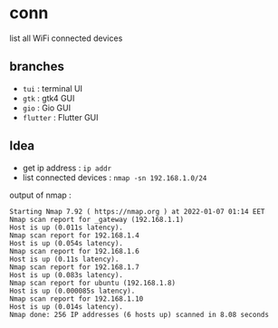 # conn

list all WiFi connected devices

## branches

- `tui` : terminal UI
- `gtk` : gtk4 GUI
- `gio` : Gio GUI
- `flutter` : Flutter GUI

## Idea

- get ip address : `ip addr`
- list connected devices : `nmap -sn 192.168.1.0/24`

output of nmap :

```plain
Starting Nmap 7.92 ( https://nmap.org ) at 2022-01-07 01:14 EET
Nmap scan report for _gateway (192.168.1.1)
Host is up (0.011s latency).
Nmap scan report for 192.168.1.4
Host is up (0.054s latency).
Nmap scan report for 192.168.1.6
Host is up (0.11s latency).
Nmap scan report for 192.168.1.7
Host is up (0.083s latency).
Nmap scan report for ubuntu (192.168.1.8)
Host is up (0.000085s latency).
Nmap scan report for 192.168.1.10
Host is up (0.014s latency).
Nmap done: 256 IP addresses (6 hosts up) scanned in 8.08 seconds
```
